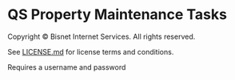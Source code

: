 QS Property Maintenance Tasks
=========================================================

Copyright © Bisnet Internet Services. All rights reserved.

See [LICENSE.md](<LICENSE.md>) for license terms and conditions.

Requires a username and password
